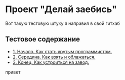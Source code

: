 # Проект "Делай заебись"
Вот такую тестовую штуку я направил в свой гитхаб

## Тестовое содержание

* [1. Начало. Как стать крутым программистом.](https://github.com/brudi4/BrudaHub/tree/main/sf_game)
* [2. Середина. Как взять и облажаться. ](https://github.com/brudi4/BrudaHub/tree/main/sf_game)
* [3. Конец. Как устроиться на завод. ](https://github.com/brudi4/BrudaHub/tree/main/sf_game)

привет